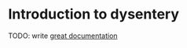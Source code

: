 # Introduction to dysentery

TODO: write [great documentation](http://jacobian.org/writing/what-to-write/)
